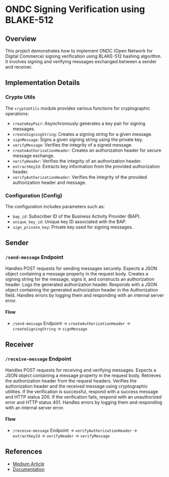 # ONDC Signing Verification using BLAKE-512

## Overview

This project demonstrates how to implement ONDC (Open Network for Digital Commerce) signing verification using BLAKE-512 hashing algorithm. It involves signing and verifying messages exchanged between a sender and receiver.

## Implementation Details

### Crypto Utils

The `cryptoUtils` module provides various functions for cryptographic operations:

- `createKeyPair`: Asynchronously generates a key pair for signing messages.
- `createSigningString`: Creates a signing string for a given message.
- `signMessage`: Signs a given signing string using the private key.
- `verifyMessage`: Verifies the integrity of a signed message.
- `createAuthorizationHeader`: Creates an authorization header for secure message exchange.
- `verifyHeader`: Verifies the integrity of an authorization header.
- `extractKeyId`: Extracts key information from the provided authorization header.
- `verifyAuthorizationHeader`: Verifies the integrity of the provided authorization header and message.

### Configuration (Config)

The configuration includes parameters such as:
- `bap_id`: Subscriber ID of the Business Activity Provider (BAP).
- `unique_key_id`: Unique key ID associated with the BAP.
- `sign_private_key`: Private key used for signing messages.

## Sender

### `/send-message` Endpoint

Handles POST requests for sending messages securely.
Expects a JSON object containing a message property in the request body.
Creates a signing string for the message, signs it, and constructs an authorization header.
Logs the generated authorization header.
Responds with a JSON object containing the generated authorization header in the Authorization field.
Handles errors by logging them and responding with an internal server error.

#### Flow

- `/send-message` Endpoint → `createAuthorizationHeader` → `createSigningString` → `signMessage`


## Receiver

### `/receive-message` Endpoint

Handles POST requests for receiving and verifying messages.
Expects a JSON object containing a message property in the request body.
Retrieves the authorization header from the request headers.
Verifies the authorization header and the received message using cryptographic utilities.
If the verification is successful, respond with a success message and HTTP status 200.
If the verification fails, respond with an unauthorized error and HTTP status 401.
Handles errors by logging them and responding with an internal server error.

#### Flow

- `/receive-message` Endpoint → `verifyAuthorizationHeader` → `extractKeyId` → `verifyHeader` → `verifyMessage`


## References

- [Medium Article](https://medium.com/@vikramacharya/auth-header-signing-in-node-js-ondc-b84959c6393e)
- [Documentation](https://docs.google.com/document/d/1brvcltG_DagZ3kGr1ZZQk4hG4tze3zvcxmGV4NMTzr8/edit)


